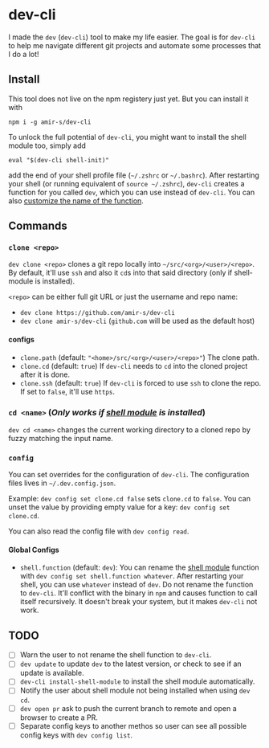 # dev-cli

I made the `dev` (`dev-cli`) tool to make my life easier. The goal is for `dev-cli` to help me navigate different git projects and automate some processes that I do a lot!


## Install
This tool does not live on the npm registery just yet. But you can install it with

```
npm i -g amir-s/dev-cli
```

To unlock the full potential of `dev-cli`, you might want to install the shell module too, simply add 

```
eval "$(dev-cli shell-init)"
```

add the end of your shell profile file (`~/.zshrc` or `~/.bashrc`).
After restarting your shell (or running equivalent of `source ~/.zshrc`), `dev-cli` creates a function for you called `dev`, which you can use instead of `dev-cli`. You can also [customize the name of the function](https://github.com/amir-s/dev-cli/#global-configs).


## Commands


### `clone <repo>`

`dev clone <repo>` clones a git repo locally into `~/src/<org>/<user>/<repo>`.
By default, it'll use `ssh` and also it `cd`s into that said directory (only if shell-module is installed).

`<repo>` can be either full git URL or just the username and repo name:
+ `dev clone https://github.com/amir-s/dev-cli`
+ `dev clone amir-s/dev-cli` (`github.com` will be used as the default host)


#### configs

+ `clone.path` (default: `"<home>/src/<org>/<user>/<repo>"`)
  The clone path.
+ `clone.cd` (default: `true`)
  If `dev-cli` needs to `cd` into the cloned project after it is done.
+ `clone.ssh` (default: `true`)
  If `dev-cli` is forced to use `ssh` to clone the repo. If set to `false`, it'll use `https`.

### `cd <name>` (*Only works if [shell module](https://github.com/amir-s/dev-cli/#install) is installed*)

`dev cd <name>` changes the current working directory to a cloned repo by fuzzy matching the input name.

### `config`
You can set overrides for the configuration of `dev-cli`. The configuration files lives in `~/.dev.config.json`.

Example: `dev config set clone.cd false` sets `clone.cd` to `false`. You can unset the value by providing empty value for a key: `dev config set clone.cd`.

You can also read the config file with `dev config read`.

#### Global Configs

+ `shell.function` (default: `dev`): You can rename the [shell module](https://github.com/amir-s/dev-cli/#install) function with `dev config set shell.function whatever`. After restarting your shell, you can use `whatever` instead of `dev`.
  Do not rename the function to `dev-cli`. It'll conflict with the binary in `npm` and causes function to call itself recursively. It doesn't break your system, but it makes `dev-cli` not work.



## TODO

+ [ ] Warn the user to not rename the shell function to `dev-cli`.
+ [ ] `dev update` to update `dev` to the latest version, or check to see if an update is available.
+ [ ] `dev-cli install-shell-module` to install the shell module automatically.
+ [ ] Notify the user about shell module not being installed when using `dev cd`.
+ [ ] `dev open pr` ask to push the current branch to remote and open a browser to create a PR.
+ [ ] Separate config keys to another methos so user can see all possible config keys with `dev config list`.